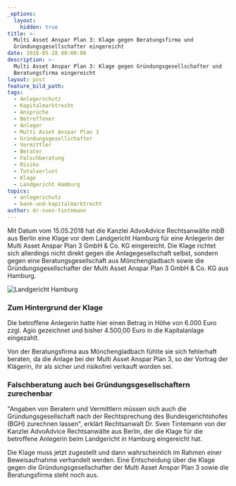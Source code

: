 ```yaml
---
_options:
  layout:
    hidden: true
title: >-
  Multi Asset Anspar Plan 3: Klage gegen Beratungsfirma und
  Gründungsgesellschafter eingereicht
date: 2018-05-28 00:00:00
description: >-
  Multi Asset Anspar Plan 3: Klage gegen Gründungsgesellschafter und
  Beratungsfirma eingereicht
layout: post
feature_bild_path:
tags:
  - Anlegerschutz
  - Kapitalmarktrecht
  - Ansprüche
  - Betroffener
  - Anleger
  - Multi Asset Anspar Plan 3
  - Gründungsgesellschafter
  - Vermittler
  - Berater
  - Falschberatung
  - Risiko
  - Totalverlust
  - Klage
  - Landgericht Hamburg
topics:
  - anlegerschutz
  - bank-und-kapitalmarktrecht
author: dr-sven-tintemann
---
```


Mit Datum vom 15.05.2018 hat die Kanzlei AdvoAdvice Rechtsanwälte mbB aus Berlin eine Klage vor dem Landgericht Hamburg für eine Anlegerin der Multi Asset Anspar Plan 3 GmbH & Co. KG eingereicht. Die Klage richtet sich allerdings nicht direkt gegen die Anlagegesellschaft selbst, sondern gegen eine Beratungsgesellschaft aus Mönchengladbach sowie die Gründungsgesellschafter der Multi Asset Anspar Plan 3 GmbH & Co. KG aus Hamburg.

![Landgericht Hamburg](/uploads/lg-hamburg-außenansicht-2.JPG "Landgericht Hamburg")

### Zum Hintergrund der Klage

Die betroffene Anlegerin hatte hier einen Betrag in Höhe von 6.000 Euro zzgl. Agio gezeichnet und bisher 4.500,00 Euro in die Kapitalanlage eingezahlt.

Von der Beratungsfirma aus Mönchengladbach fühlte sie sich fehlerhaft beraten, da die Anlage bei der Multi Asset Anspar Plan 3, so der Vortrag der Klägerin, ihr als sicher und risikofrei verkauft worden sei.

### Falschberatung auch bei Gründungsgesellschaftern zurechenbar

"Angaben von Beratern und Vermittlern müssen sich auch die Gründungsgesellschaft nach der Rechtsprechung des Bundesgerichtshofes (BGH) zurechnen lassen", erklärt Rechtsanwalt Dr. Sven Tintemann von der Kanzlei AdvoAdvice Rechtsanwälte aus Berlin, der die Klage für die betroffene Anlegerin beim Landgericht in Hamburg eingereicht hat.

Die Klage muss jetzt zugestellt und dann wahrscheinlich im Rahmen einer Beweisaufnahme verhandelt werden. Eine Entscheidung über die Klage gegen die Gründungsgesellschafter der Multi Asset Anspar Plan 3 sowie die Beratungsfirma steht noch aus.